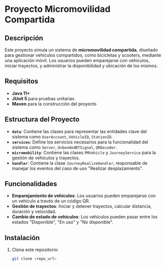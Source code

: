 # Proyecto Micromovilidad Compartida

## Descripción
Este proyecto simula un sistema de **micromovilidad compartida**, diseñado para gestionar vehículos compartidos, como bicicletas y scooters, mediante una aplicación móvil. Los usuarios pueden emparejarse con vehículos, iniciar trayectos, y administrar la disponibilidad y ubicación de los mismos.

## Requisitos
- **Java 11+**
- **JUnit 5** para pruebas unitarias
- **Maven** para la construcción del proyecto

## Estructura del Proyecto
- **`data`**: Contiene las clases para representar las entidades clave del sistema como `UserAccount`, `VehicleID`, `StationID`.
- **`services`**: Define los servicios necesarios para la funcionalidad del sistema como `Server`, `UnbondedBTSignal`, `QRDecoder`.
- **`micromobility`**: Contiene las clases `PMVehicle` y `JourneyService` para la gestión de vehículos y trayectos.
- **`handler`**: Contiene la clase `JourneyRealizeHandler`, responsable de manejar los eventos del caso de uso "Realizar desplazamiento".

## Funcionalidades
- **Emparejamiento de vehículos**: Los usuarios pueden emparejarse con un vehículo a través de un código QR.
- **Gestión de trayectos**: Iniciar y detener trayectos, calcular distancia, duración y velocidad.
- **Cambio de estado de vehículos**: Los vehículos pueden pasar entre los estados "Disponible", "En uso" y "No disponible".
  
## Instalación
1. Clona este repositorio:
   ```bash
   git clone <repo_url>

